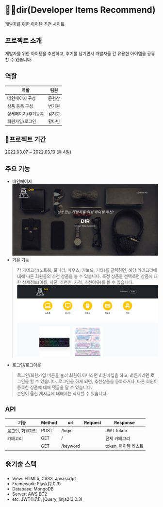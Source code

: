 # 👨‍💻dir(Developer Items Recommend)
개발자를 위한 아이템 추천 사이트

## 프로젝트 소개
개발자를 위한 아이템을 추천하고, 후기를 남기면서 개발자들 간 유용한 아이템을 공유할 수 있습니다.

## 역할
|역할|팀원|
|--|--|
|메인페이지 구성|문현상|  
|상품 등록 구성| 변기원|  
|상세페이지/후기등록|김지호|  
|회원가입/로그인|황다빈|  



## 📆프로젝트 기간
2022.03.07 ~ 2022.03.10 (총 4일)  

  
## 주요 기능
- 메인페이지
![메인이미지](/static/assets/img/main.png)
- 기본 기능
> 각 카테고리(노트북, 모니터, 마우스, 키보드, 기타)를 클릭하면, 해당 카테고리에 대해 다른 회원들의 추천 상품을 볼 수 있습니다. 
> 특정 상품을 선택하면 상품에 대한 상세정보(이름, 사진, 추천인, 가격, 추천이유)를 볼 수 있습니다.  
![상품이미지](/static/assets/img/items.png)

- 로그인/로그아웃
> 로그인/회원가입 버튼을 눌러 회원이 아니라면 회원가입을 하고, 회원이라면 로그인을 할 수 있습니다.
> 로그인을 하게 되면, 추천상품을 등록하거나, 다른 회원이 등록한 상품에 대해 댓글을 달 수 있습니다.  
> 본인이 올린 게시글에 대해서는 삭제할 수 있습니다.


## API
|기능|Method|url|Request|Response|
|------|---|---|---|---|
|로그인, 회원가입|POST|/login||JWT token|
|카테고리|GET|/||전체 카테고리|
||GET|/keyword||token, 아이템 리스트|


## 🛠️기술 스택
- View: HTML5, CSS3, Javascript 
- Framework: Flask(2.0.3)
- Database: MongoDB
- Server: AWS EC2
- etc: JWT(1.7.1), jQuery, jinja2(3.0.3)
